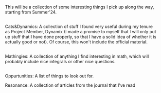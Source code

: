 This will be a collection of some interesting things I pick up along the way, starting from Summer'24. <br> <br>

Cats&Dynamics: A collection of stuff I found very useful during my tenure as Project Member, Dynamix (I made a promise to myself that I will only put up stuff that I have done properly, so that I have a solid idea of whether it is actually good or not). Of course, this won't include the official material. <br><br>

Mathingies: A collection of anything I find interesting in math, which will probably include nice integrals or other nice questions. <br><br>

Oppurtunities: A list of things to look out for.

Resonance: A collection of articles from the journal that I've read
